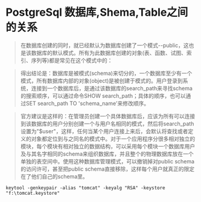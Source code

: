 # PostgreSql 数据库,Shema,Table之间的关系

> 在数据库创建的同时，就已经默认为数据库创建了一个模式--public，这也是该数据库的默认模式。所有为此数据库创建的对象(表、函数、试图、索引、序列等)都是常见在这个模式中的：

> 得出结论是：数据库是被模式(schema)来切分的，一个数据库至少有一个模式，所有数据库内部的对象(object)是被创建于模式的。用户登录到系统，连接到一个数据库后，是通过该数据库的search_path来寻找schema的搜索顺序，可以通过命令SHOW search_path；具体的顺序，也可以通过SET search_path TO 'schema_name'来修改顺序。

> 官方建议是这样的：在管理员创建一个具体数据库后，应该为所有可以连接到该数据库的用户分别创建一个与用户名相同的模式，然后将search_path设置为"$user"，这样，任何当某个用户连接上来后，会默认将查找或者定义的对象都定位到与之同名的模式中。对于一个应用程序分很多相对独立的模块，每个模块有相对独立的数据结构，可以采用每个模块一个数据库用户及与其名字相同的schema来组织数据库，并且整个的物理数据库放在一个单独的表空间中。使用这种数据库管理模式，可以撤销掉对public schema的访问许可，甚至把public schema直接移除，这样每个用户就真正的限定在了他们自己的schema里。



```
keytool -genkeypair -alias "tomcat" -keyalg "RSA" -keystore "f:\tomcat.keystore"  
```

